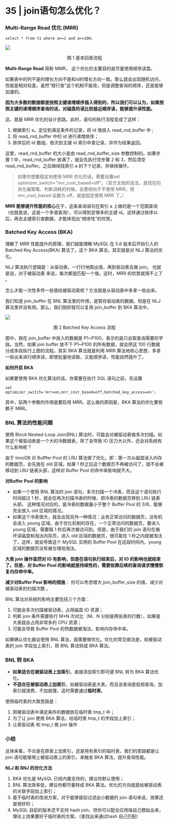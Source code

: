 # 35 | join语句怎么优化？

###  Multi-Range Read 优化  (MRR)

```mysql
select * from t1 where a>=1 and a<=100;
```

![](https://raw.githubusercontent.com/dddygin/intentional-learning/master/blog/images/mysql45/picture/mysql45-35-01.png)

<center>图 1 基本回表流程</center>

**Multi-Range Read** 简称 MMR， 这个优化的主要目的是尽量使用顺序读盘。 

如果表中的列不是的增长方向不是和id的增长方向一致。那么就会出现随机访问，性能是相对较差。虽然“按行查”这个机制不能改，但是调整查询的顺序，还是能够加速的。

**因为大多数的数据都是按照主键递增顺序插入得到的，所以我们可以认为，如果按照主键的递增顺序查询的话，对磁盘的读比较接近顺序读，能够提升读性能。**

 这，就是 MRR 优化的设计思路。此时，语句的执行流程变成了这样： 

1.  根据索引 a，定位到满足条件的记录，将 id 值放入 read_rnd_buffer 中 ; 
2.  将 read_rnd_buffer 中的 id 进行递增排序； 
3.  排序后的 id 数组，依次到主键 id 索引中查记录，并作为结果返回。 

这里，read_rnd_buffer 的大小是由 read_rnd_buffer_size 参数控制的。如果步骤 1 中，read_rnd_buffer 放满了，就会先执行完步骤 2 和 3，然后清空 read_rnd_buffer。之后继续找索引 a 的下个记录，并继续循环。

> 如果你想要稳定地使用 MRR 优化的话，需要设置set optimizer_switch="mrr_cost_based=off"。（官方文档的说法，是现在的优化器策略，判断消耗的时候，会更倾向于不使用 MRR，把 mrr_cost_based 设置为 off，就是固定使用 MRR 了。）

**MRR 能够提升性能的核心**在于，这条查询语句在索引 a 上做的是一个范围查询（也就是说，这是一个多值查询），可以得到足够多的主键 id。这样通过排序以后，再去主键索引查数据，才能体现出“顺序性”的优势。 

###  Batched Key Access  (BKA)

理解了 MRR 性能提升的原理，我们就能理解 MySQL 在 5.6 版本后开始引入的 Batched Key Access(BKA) 算法了。这个 BKA 算法，其实就是对 NLJ 算法的优化。

NLJ 算法执行逻辑是：从驱动表，一行行地取出值，再到驱动表去做 join。 也就是说，对于被驱动表 来说，每次都是匹配一个值。这时，MRR 的优势就用不上了 。

怎么才能一次性多传一些值给被驱动表呢？方法就是从驱动表中多拿一些出来。

我们知道 join_buffer 在 BNL 算法里的作用，是暂存驱动表的数据。但是在 NLJ 算法里并没有用。那么，我们刚好就可以复用 join_buffer 到 BKA 算法中。

![](https://raw.githubusercontent.com/dddygin/intentional-learning/master/blog/images/mysql45/picture/mysql45-35-02.png)

<center>图 2 Batched Key Access 流程</center>

图中，我在 join_buffer 中放入的数据是 P1~P100，表示的是只会取查询需要的字段。当然，如果 join buffer 放不下 P1~P100 的所有数据，就会把这 100 行数据分成多段执行上图的流程。其实 BKA 算法就是利用 MRR 算法地核心思想，多拿一些出来进行顺序读，即使批量地读取，又能顺序读，性能自然提升了。

**如何开启 BKA**

如果要使用 BKA 优化算法的话，你需要在执行 SQL 语句之前，先设置 

```mysql
set optimizer_switch='mrr=on,mrr_cost_based=off,batched_key_access=on';
```

其中，前两个参数的作用是要启用 MRR。这么做的原因是，BKA 算法的优化要依赖于 MRR。

### BNL 算法的性能问题

使用 Block Nested-Loop Join(BNL) 算法时，可能会对被驱动表做多次扫描。如果这个被驱动表是一个大的冷数据表，除了会导致 IO 压力大以外，还会对系统有什么影响呢？

由于 InnoDB 对 Bufffer Pool 的 LRU 算法做了优化，即：第一次从磁盘读入内存的数据页，会先放在 old 区域。如果 1 秒之后这个数据页不再被访问了，就不会被移动到 LRU 链表头部，这样对 Buffer Pool 的命中率影响就不大。

**对Buffer Pool 的影响**

- 如果一个使用 BNL 算法的 join 语句，多次扫描一个冷表，而且这个语句执行时间超过 1 秒，就会在再次扫描冷表的时候，把冷表的数据页移到 LRU 链表头部。 这种情况对应的，是冷表的数据量小于整个 Buffer Pool 的 3/8，能够完全放入 old 区域的情况。
- 如果这个冷表很大，就会出现另外一种情况：业务正常访问的数据页，没有机会进入 young 区域。由于优化机制的存在，一个正常访问的数据页，要进入 young 区域，需要隔 1 秒后再次被访问到。但是，由于我们的 join 语句在循环读磁盘和淘汰内存页，进入 old 区域的数据页，很可能在 1 秒之内就被淘汰了。这样，就会导致这个 MySQL 实例的 Buffer Pool 在这段时间内，young 区域的数据页没有被合理地淘汰。

**大表 join 操作虽然对 IO 有影响，但是在语句执行结束后，对 IO 的影响也就结束了。但是，对 Buffer Pool 的影响就是持续性的，需要依靠后续的查询请求慢慢恢复内存命中率。**

**减少对Buffer Pool 影响的措施**： 你可以考虑增大 join_buffer_size 的值，减少对被驱动表的扫描次数 。

 BNL 算法对系统的影响主要包括三个方面： 

1.  可能会多次扫描被驱动表，占用磁盘 IO 资源； 
2.  判断 join 条件需要执行 M*N 次对比（M、N 分别是两张表的行数），如果是大表就会占用非常多的 CPU 资源； 
3. 可能会导致 Buffer Pool 的热数据被淘汰，影响内存命中率。

如果确认优化器会使用 BNL 算法，就需要做优化。优化的常见做法是，给被驱动表的 join 字段加上索引，把 BNL 算法转成 BKA 算法。

### BNL 转 BKA

- **如果适合在被驱动表上加索引**，直接添加索引即可键 BNL 转为 BKA 算法优化。
- **不适合在被驱动表上加索引**，如被驱动表是大表，而且该查询是低频查询，加索引就浪费，不加就慢，这时需要通过**临时表**。

 使用临时表的大致思路是： 

1.  把被驱动表中满足条件的数据放在临时表 tmp_t 中；
2.  为了让 join 使用 BKA 算法，给临时表 tmp_t 的字段加上索引；
3.  让表驱动表 和 tmp_t 做 join 操作  

### 小结

总体来看，不论是在原表上加索引，还是用有索引的临时表，我们的思路都是让 join 语句能够用上被驱动表上的索引，来触发 BKA 算法，提升查询性能。

**NLJ 和 BNJ 的优化方法**

1. BKA 优化是 MySQL 已经内置支持的，建议你默认使用； 
2. BNL 算法效率低，建议你都尽量转成 BKA 算法。优化的方向就是给被驱动表的关联字段加上索引；
3. 基于临时表的改进方案，对于能够提前过滤出小数据的 join 语句来说，效果还是很好的；
4. MySQL 目前的版本还不支持 hash join，但你可以配合应用端自己模拟出来，理论上效果要好于临时表的方案。（查找出来通过hash 自己匹配）

